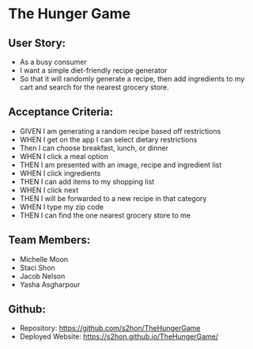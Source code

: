 # The Hunger Game

## User Story:
*   As a busy consumer
*   I want a simple diet-friendly recipe generator
*   So that it will randomly generate a recipe, then add ingredients to my cart and search for the nearest grocery store.

## Acceptance Criteria:
*   GIVEN I am generating a random recipe based off restrictions
*   WHEN I get on the app I can select dietary restrictions
* Then I can choose breakfast, lunch, or dinner
* WHEN I click a meal option
*   THEN I am presented with an image, recipe and ingredient list
*   WHEN I click ingredients
*   THEN I can add items to my shopping list
*   WHEN I click next
*   THEN I will be forwarded to a new recipe in that category
*   WHEN I type my zip code
*   THEN I can find the one nearest grocery store to me

## Team Members:
*   Michelle Moon
*   Staci Shon
*   Jacob Nelson
*   Yasha Asgharpour

## Github:
*   Repository: https://github.com/s2hon/TheHungerGame
*   Deployed Website: https://s2hon.github.io/TheHungerGame/
